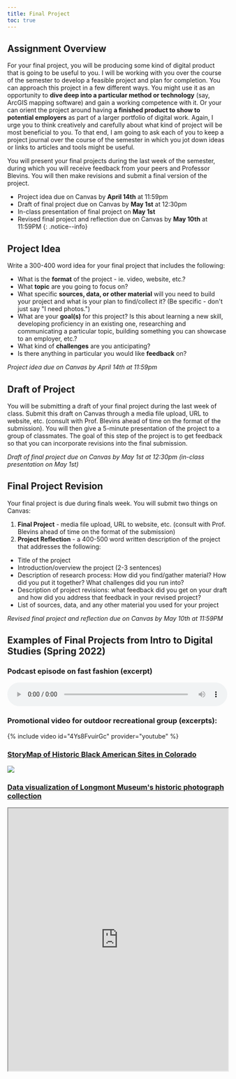 ```yaml
---
title: Final Project
toc: true
---
```


## Assignment Overview

For your final project, you will be producing some kind of digital product that is going to be useful to you. I will be working with you over the course of the semester to develop a feasible project and plan for completion. You can approach this project in a few different ways. You might use it as an opportunity to **dive deep into a particular method or technology** (say, ArcGIS mapping software) and gain a working competence with it. Or your can orient the project around having **a finished product to show to potential employers** as part of a larger portfolio of digital work. Again, I urge you to think creatively and carefully about what kind of project will be most beneficial to you. To that end, I am going to ask each of you to keep a project journal over the course of the semester in which you jot down ideas or links to articles and tools might be useful.

You will present your final projects during the last week of the semester, during which you will receive feedback from your peers and Professor Blevins. You will then make revisions and submit a final version of the project.

* Project idea due on Canvas by **April 14th** at 11:59pm
* Draft of final project due on Canvas by **May 1st** at 12:30pm
* In-class presentation of final project on **May 1st**
* Revised final project and reflection due on Canvas by **May 10th** at 11:59PM
{: .notice--info}

## Project Idea

Write a 300-400 word idea for your final project that includes the following:

- What is the **format** of the project - ie. video, website, etc.?
- What **topic** are you going to focus on? 
- What specific **sources, data, or other material** will you need to build your project and what is your plan to find/collect it? (Be specific - don't just say "I need photos.")
- What are your **goal(s)** for this project? Is this about learning a new skill, developing proficiency in an existing one, researching and communicating a particular topic, building something you can showcase to an employer, etc.?
- What kind of **challenges** are you anticipating? 
- Is there anything in particular you would like **feedback** on?

*Project idea due on Canvas by April 14th at 11:59pm*

## Draft of Project

You will be submitting a draft of your final project during the last week of class. Submit this draft on Canvas through a media file upload, URL to website, etc. (consult with Prof. Blevins ahead of time on the format of the submission). You will then give a 5-minute presentation of the project to a group of classmates. The goal of this step of the project is to get feedback so that you can incorporate revisions into the final submission.

*Draft of final project due on Canvas by May 1st at 12:30pm (in-class presentation on May 1st)*

## Final Project Revision

Your final project is due during finals week. You will submit two things on Canvas:

1. **Final Project** - media file upload, URL to website, etc. (consult with Prof. Blevins ahead of time on the format of the submission)
2. **Project Reflection** - a 400-500 word written description of the project that addresses the following:

- Title of the project
- Introduction/overview the project (2-3 sentences)
- Description of research process: How did you find/gather material? How did you put it together? What challenges did you run into?
- Description of project revisions: what feedback did you get on your draft and how did you address that feedback in your revised project?
- List of sources, data, and any other material you used for your project

*Revised final project and reflection due on Canvas by May 10th at 11:59PM*

## Examples of Final Projects from Intro to Digital Studies (Spring 2022)

### Podcast episode on fast fashion (excerpt)

<audio style="width:100%" controls>
  <source src="https://cblevins.github.io/sp23-dig-stud/assets/other/podcast-excerpt.mp3" type="audio/mp3">
</audio>
<br>

### Promotional video for outdoor recreational group (excerpts):

{% include video id="4Ys8FvuirGc" provider="youtube" %}

### [StoryMap of Historic Black American Sites in Colorado](https://storymaps.arcgis.com/stories/9476aa8de04c4df0abfd7b535dd780a6)

![]({{site.baseurl}}/assets/other/storymap-excerpts.gif)

### [Data visualization of Longmont Museum's historic photograph collection](https://public.tableau.com/views/LongmontMuseumGeolocatedPhotoCollection/Dashboard1)

<iframe width="100%" height=600 src="https://public.tableau.com/views/LongmontMuseumGeolocatedPhotoCollection/Dashboard1?:showVizHome=no&:embed=true"></iframe>